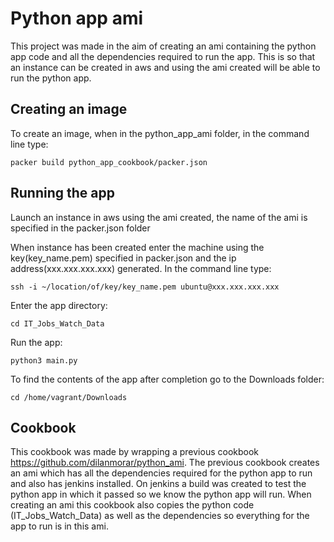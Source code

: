 # Python app ami

This project was made in the aim of creating an ami containing the python app code and all the dependencies required to run the app. This is so that an instance can be created in aws and using the ami created will be able to run the python app.

## Creating an image

To create an image, when in the python_app_ami folder, in the command line type:
```
packer build python_app_cookbook/packer.json
```

## Running the app

Launch an instance in aws using the ami created, the name of the ami is specified in the packer.json folder

When instance has been created enter the machine using the key(key_name.pem) specified in packer.json and the ip address(xxx.xxx.xxx.xxx) generated. In the command line type:
```
ssh -i ~/location/of/key/key_name.pem ubuntu@xxx.xxx.xxx.xxx
```
Enter the app directory:
```
cd IT_Jobs_Watch_Data
```
Run the app:
```
python3 main.py
```
To find the contents of the app after completion go to the Downloads folder:
```
cd /home/vagrant/Downloads
```

## Cookbook

This cookbook was made by wrapping a previous cookbook https://github.com/dilanmorar/python_ami. The previous cookbook creates an ami which has all the dependencies required for the python app to run and also has jenkins installed. On jenkins a build was created to test the python app in which it passed so we know the python app will run. When creating an ami this cookbook also copies the python code (IT_Jobs_Watch_Data) as well as the dependencies so everything for the app to run is in this ami.

